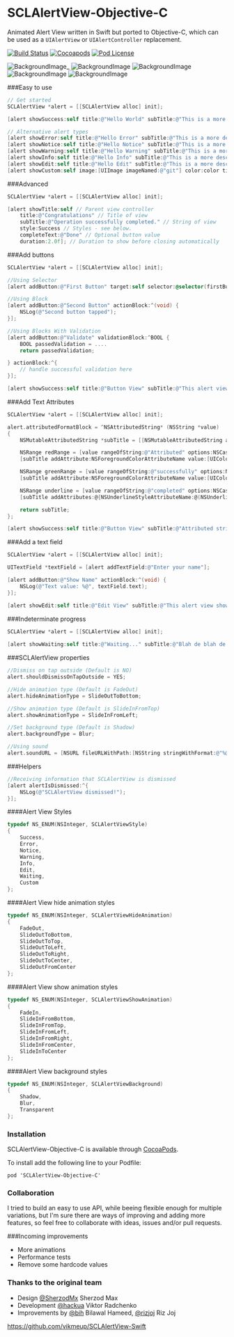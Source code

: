 SCLAlertView-Objective-C
============

Animated Alert View written in Swift but ported to Objective-C, which can be used as a `UIAlertView` or `UIAlertController` replacement.

[![Build Status](https://travis-ci.org/dogo/SCLAlertView.svg?branch=master)](https://travis-ci.org/dogo/SCLAlertView)
[![Cocoapods](http://img.shields.io/cocoapods/v/SCLAlertView-Objective-C.svg)](http://cocoapods.org/?q=SCLAlertView-Objective-C)
[![Pod License](http://img.shields.io/cocoapods/l/SCLAlertView-Objective-C.svg)](https://github.com/dogo/SCLAlertView/blob/master/LICENSE)

![BackgroundImage](https://raw.githubusercontent.com/dogo/SCLAlertView/master/ScreenShots/ScreenShot.png)_
![BackgroundImage](https://raw.githubusercontent.com/dogo/SCLAlertView/master/ScreenShots/ScreenShot2.png) 
![BackgroundImage](https://raw.githubusercontent.com/dogo/SCLAlertView/master/ScreenShots/ScreenShot3.png) 
![BackgroundImage](https://raw.githubusercontent.com/dogo/SCLAlertView/master/ScreenShots/ScreenShot4.png) 
![BackgroundImage](https://raw.githubusercontent.com/dogo/SCLAlertView/master/ScreenShots/ScreenShot5.png) 

###Easy to use
```Objective-C
// Get started
SCLAlertView *alert = [[SCLAlertView alloc] init];

[alert showSuccess:self title:@"Hello World" subTitle:@"This is a more descriptive text." closeButtonTitle:@"Done" duration:0.0f];

// Alternative alert types
[alert showError:self title:@"Hello Error" subTitle:@"This is a more descriptive error text." closeButtonTitle:@"OK" duration:0.0f]; // Error
[alert showNotice:self title:@"Hello Notice" subTitle:@"This is a more descriptive notice text." closeButtonTitle:@"Done" duration:0.0f]; // Notice
[alert showWarning:self title:@"Hello Warning" subTitle:@"This is a more descriptive warning text." closeButtonTitle:@"Done" duration:0.0f]; // Warning
[alert showInfo:self title:@"Hello Info" subTitle:@"This is a more descriptive info text." closeButtonTitle:@"Done" duration:0.0f]; // Info
[alert showEdit:self title:@"Hello Edit" subTitle:@"This is a more descriptive info text with a edit textbox" closeButtonTitle:@"Done" duration:0.0f]; // Edit
[alert showCustom:self image:[UIImage imageNamed:@"git"] color:color title:@"Custom" subTitle:@"Add a custom icon and color for your own type of alert!" closeButtonTitle:@"OK" duration:0.0f]; // Custom
```

###Advanced
```Objective-C
SCLAlertView *alert = [[SCLAlertView alloc] init];

[alert showTitle:self // Parent view controller
    title:@"Congratulations" // Title of view
    subTitle:@"Operation successfully completed." // String of view
    style:Success // Styles - see below.
    completeText:@"Done" // Optional button value
    duration:2.0f]; // Duration to show before closing automatically
```

###Add buttons
```Objective-C
SCLAlertView *alert = [[SCLAlertView alloc] init];

//Using Selector
[alert addButton:@"First Button" target:self selector:@selector(firstButton)];

//Using Block
[alert addButton:@"Second Button" actionBlock:^(void) {
    NSLog(@"Second button tapped");
}];

//Using Blocks With Validation
[alert addButton:@"Validate" validationBlock:^BOOL {
    BOOL passedValidation = ....
    return passedValidation;

} actionBlock:^{
    // handle successful validation here
}];

[alert showSuccess:self title:@"Button View" subTitle:@"This alert view has buttons" closeButtonTitle:@"Done" duration:0.0f];
```

###Add Text Attributes
```Objective-C
SCLAlertView *alert = [[SCLAlertView alloc] init];

alert.attributedFormatBlock = ^NSAttributedString* (NSString *value)
{
    NSMutableAttributedString *subTitle = [[NSMutableAttributedString alloc]initWithString:value];

    NSRange redRange = [value rangeOfString:@"Attributed" options:NSCaseInsensitiveSearch];
    [subTitle addAttribute:NSForegroundColorAttributeName value:[UIColor redColor] range:redRange];

    NSRange greenRange = [value rangeOfString:@"successfully" options:NSCaseInsensitiveSearch];
    [subTitle addAttribute:NSForegroundColorAttributeName value:[UIColor greenColor] range:greenRange];

    NSRange underline = [value rangeOfString:@"completed" options:NSCaseInsensitiveSearch];
    [subTitle addAttributes:@{NSUnderlineStyleAttributeName:@(NSUnderlineStyleSingle)} range:underline];

    return subTitle;
};

[alert showSuccess:self title:@"Button View" subTitle:@"Attributed string operation successfully completed." closeButtonTitle:@"Done" duration:0.0f];
```
###Add a text field
```Objective-C
SCLAlertView *alert = [[SCLAlertView alloc] init];

UITextField *textField = [alert addTextField:@"Enter your name"];

[alert addButton:@"Show Name" actionBlock:^(void) {
    NSLog(@"Text value: %@", textField.text);
}];

[alert showEdit:self title:@"Edit View" subTitle:@"This alert view shows a text box" closeButtonTitle:@"Done" duration:0.0f];
```

###Indeterminate progress
```Objective-C
SCLAlertView *alert = [[SCLAlertView alloc] init];
    
[alert showWaiting:self title:@"Waiting..." subTitle:@"Blah de blah de blah, blah. Blah de blah de" closeButtonTitle:nil duration:5.0f];
```


###SCLAlertView properties
```Objective-C
//Dismiss on tap outside (Default is NO)
alert.shouldDismissOnTapOutside = YES;

//Hide animation type (Default is FadeOut)
alert.hideAnimationType = SlideOutToBottom;

//Show animation type (Default is SlideInFromTop)
alert.showAnimationType = SlideInFromLeft;

//Set background type (Default is Shadow)
alert.backgroundType = Blur;

//Using sound
alert.soundURL = [NSURL fileURLWithPath:[NSString stringWithFormat:@"%@/right_answer.mp3", [[NSBundle mainBundle] resourcePath]]];
```

###Helpers
```Objective-C
//Receiving information that SCLAlertView is dismissed
[alert alertIsDismissed:^{
    NSLog(@"SCLAlertView dismissed!");
}];
```

####Alert View Styles
```Objective-C
typedef NS_ENUM(NSInteger, SCLAlertViewStyle)
{
    Success,
    Error,
    Notice,
    Warning,
    Info,
    Edit,
    Waiting,
    Custom
};
```
####Alert View hide animation styles
```Objective-C
typedef NS_ENUM(NSInteger, SCLAlertViewHideAnimation)
{
    FadeOut,
    SlideOutToBottom,
    SlideOutToTop,
    SlideOutToLeft,
    SlideOutToRight,
    SlideOutToCenter,
    SlideOutFromCenter
};
```
####Alert View show animation styles
```Objective-C
typedef NS_ENUM(NSInteger, SCLAlertViewShowAnimation)
{
    FadeIn,
    SlideInFromBottom,
    SlideInFromTop,
    SlideInFromLeft,
    SlideInFromRight,
    SlideInFromCenter,
    SlideInToCenter
};
```

####Alert View background styles
```Objective-C
typedef NS_ENUM(NSInteger, SCLAlertViewBackground)
{
    Shadow,
    Blur,
    Transparent
};
```

### Installation

SCLAlertView-Objective-C is available through [CocoaPods](http://cocoapods.org).

To install add the following line to your Podfile:

    pod 'SCLAlertView-Objective-C'

### Collaboration
I tried to build an easy to use API, while beeing flexible enough for multiple variations, but I'm sure there are ways of improving and adding more features, so feel free to collaborate with ideas, issues and/or pull requests.

###Incoming improvements
- More animations
- Performance tests
- Remove some hardcode values

### Thanks to the original team
- Design [@SherzodMx](https://twitter.com/SherzodMx) Sherzod Max
- Development [@hackua](https://twitter.com/hackua) Viktor Radchenko
- Improvements by [@bih](http://github.com/bih) Bilawal Hameed, [@rizjoj](http://github.com/rizjoj) Riz Joj

https://github.com/vikmeup/SCLAlertView-Swift
